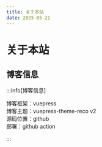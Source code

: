 ```yaml
---
title: 关于本站
date: 2025-05-21
---
```


# 关于本站

## 博客信息
:::info[博客信息]

博客框架：vuepress  
博客主题：vuepress-theme-reco v2  
源码位置：github  
部署：github action  

:::

